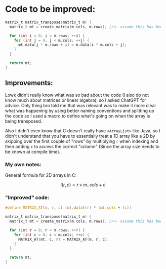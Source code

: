 
# Code to be improved:

```c
matrix_t matrix_transpose(matrix_t m) {
  matrix_t mt = create_matrix(m.cols, m.rows); //<- assume this has been implemented

  for (int i = 0; i < m.rows; ++i) {
    for (int j = 0; j < m.cols; ++j) {
      mt.data[j * m.rows + i] = m.data[i * m.cols + j];
    }
  }

  return mt;
}
```

## Improvements:

Lowk didn't really know what was so bad about the code (I also do not know much about matrices or linear algebra), so I asked ChatGPT for advice. Only thing bro told me that was relevant was to make it more clear what was happening by using better naming conventions and splitting up the code so I used a macro to define what's going on when the array is being transposed.

Also I didn't even know that C doesn't really have `<ArrayList>` like Java, so I didn't understand that you have to essentially treat a 1D array like a 2D by skipping over the first couple of "rows" by multiplying `r` when indexing and then adding `c` to access the correct "column" (Since the array size needs to be known at compile time).

### My own notes:

General formula for 2D arrays in C:

$$
i(r,c)=r\times m..{cols}+c
$$

### "Improved" code:

```c
#define MATRIX_AT(m, r, c) (m).data[(r) * (m).cols + (c)]

matrix_t matrix_transpose(matrix_t m) {
  matrix_t mt = create_matrix(m.cols, m.rows); //<- assume this has been implemented

  for (int r = 0; r < m.rows; ++r) {
    for (int c = 0; c < m.cols; ++c) {
      MATRIX_AT(mt, c, r) = MATRIX_AT(m, r, c);
    }
  }

  return mt;
}
```
